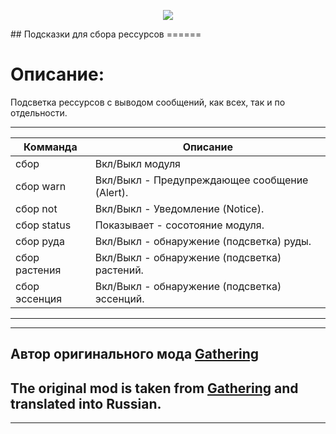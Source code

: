 <p align="center"><img src="https://github.com/war100ck/others/blob/master/terabooxlogo.svg"></p>
## Подсказки для сбора рессурсов
======

# Описание:

Подсветка рессурсов с выводом сообщений, как всех, так и по отдельности.

------

Комманда | Описание
--- | ---
сбор | Вкл/Выкл модуля
сбор warn | Вкл/Выкл - Предупреждающее сообщение (Alert).
сбор not | Вкл/Выкл - Уведомление (Notice).
сбор status | Показывает - сосотояние модуля.
сбор руда | Вкл/Выкл - обнаружение (подсветка) руды.
сбор растения | Вкл/Выкл - обнаружение (подсветка) растений.
сбор эссенция | Вкл/Выкл - обнаружение (подсветка) эссенций.

------

---
## Автор оригинального мода [Gathering](https://github.com/tera-mod/Gathering)
## The original mod is taken from [Gathering](https://github.com/tera-mod/Gathering) and translated into Russian.
---
